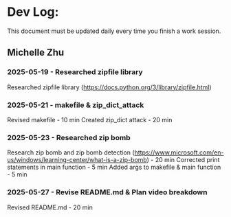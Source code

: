 # Dev Log:

This document must be updated daily every time you finish a work session.

## Michelle Zhu

### 2025-05-19 - Researched zipfile library
Researched zipfile library (https://docs.python.org/3/library/zipfile.html)

### 2025-05-21 - makefile & zip_dict_attack
Revised makefile - 10 min
Created zip_dict attack - 20 min

### 2025-05-23 - Researched zip bomb
Research zip bomb and zip bomb detection (https://www.microsoft.com/en-us/windows/learning-center/what-is-a-zip-bomb) - 20 min
Corrected print statements in main function - 5 min
Added args to makefile & main function - 5 min

### 2025-05-27 - Revise README.md & Plan video breakdown
Revised README.md - 20 min
